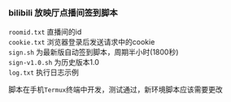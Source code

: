 ### bilibili 放映厅点播间签到脚本

`roomid.txt` 直播间的id  
`cookie.txt` 浏览器登录后发送请求中的cookie  
`sign.sh` 为最新版自动签到脚本，周期半小时(1800秒)  
`sign-v1.0.sh` 为历史版本1.0  
`log.txt` 执行日志示例  

脚本在手机`Termux`终端中开发，测试通过，新环境脚本应该需要更改
